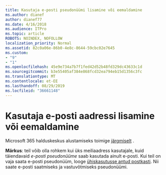 ```yaml
---
title: Kasutaja e-posti pseudonüümi lisamine või eemaldamine
ms.author: dianef
author: dianef77
ms.date: 4/16/2018
ms.audience: ITPro
ms.topic: article
ROBOTS: NOINDEX, NOFOLLOW
localization_priority: Normal
ms.assetid: 82c0a06e-86b0-4e8c-8644-59cbc02e7645
ms.custom:
- "9"
- "1"
ms.openlocfilehash: 45e9e734a7b7f1fed42d52b48fd329dc43633c1d
ms.sourcegitcommit: b3e55405af384e868fcd32ea794eb15d1356c3fc
ms.translationtype: MT
ms.contentlocale: et-EE
ms.lasthandoff: 08/29/2019
ms.locfileid: "36661148"
---
```

# <a name="add-or-remove-an-email-address-for-a-user"></a>Kasutaja e-posti aadressi lisamine või eemaldamine

Microsoft 365 halduskeskus alustamiseks toimige [järgmiselt](https://portal.office.com/AdminPortal/Home#/AssistedGuide/addemailoptions) .

 **Märkus**: teil võib olla rohkem kui üks meiliaadress kasutajale, kuid täiendavaid *e-posti pseudonüüme* saab kasutada ainult e-posti. Kui teil on vaja saata e-posti pseudonüüm, looge [ühiskasutusse antud postkasti](https://support.office.com/article/871a246d-3acd-4bba-948e-5de8be0544c9). Nii saate e-posti saatmiseks ja vastuvõtmiseks pseudonüümi.
  